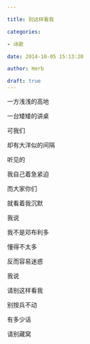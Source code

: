 ```yaml
---

title: 别这样看我

categories:

- 诗歌

date: 2014-10-05 15:13:20

author: Herb

draft: true
---
```


一方浅浅的高地

一台矮矮的讲桌

可我们

却有大洋似的间隔



听见的

我自己着急紧迫

而大家你们

就看着我沉默



我说

我不是邓布利多

懂得不太多

反而容易迷惑



我说

请别这样看我

别按兵不动

有多少话

请别藏窝